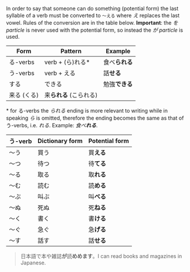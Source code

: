 In order to say that someone can do something (potential form) the last syllable of a verb must be converted to `～える` where *え* replaces the last vowel. Rules of the conversion are in the table below.
**Important**: the *を particle* is never used with the potential form, so instead the *が particle* is used.

|Form|Pattern|Example|
|-|-|-|
|る-verbs|verb + (ら)れる*|食べ**られる**|
|う-verbs|verb + える|話**せる**|
|する|できる|勉強**できる**|
|来る (くる)|来**られる** (こられる)||

\* for る-verbs the *られる* ending is more relevant to writing while in speaking *ら* is omitted, therefore the ending becomes the same as that of う-verbs, i.e. *れる*. Example: *食べ**れる***.

|う-verb|Dictionary form|Potential form|
|-|-|-|
|～う|買う|買**える**|
|～つ|待つ|待**てる**|
|～る|取る|取**れる**|
|～む|読む|読**める**|
|～ぶ|叫ぶ|叫**べる**|
|～ぬ|死ぬ|死**ねる**|
|～く|書く|書**ける**|
|～ぐ|急ぐ|急**げる**|
|～す|話す|話**せる**|

>日本語で本や雑誌**が**読**めめます**。I can read books and magazines in Japanese.